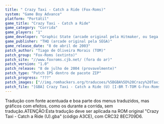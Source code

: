 ```yaml
---
title: " Crazy Taxi - Catch a Ride (Fox-Roms)"
system: "Game Boy Advance"
platform: "Portátil"
game_title: "Crazy Taxi - Catch a Ride"
game_category: "Corrida"
game_players: "1"
game_developer: "Graphic State (arcade original pela Hitmaker, ou Sega AM3)"
game_publisher: "THQ (arcade original pela SEGA)"
game_release_date: "8 de abril de 2003"
patch_author: "Tiago de Oliveira Morais (TOM)"
patch_group: "Fox-Roms (extinto)"
patch_site: "//www.foxroms.cjb.net/ (fora do ar)"
patch_version: "1.0"
patch_release: "8 de julho de 2004 (provavelmente)"
patch_type: "Patch IPS dentro de pacote ZIP"
patch_progress: "???"
patch_images: ["//img.romhackers.org/traducoes/%5BGBA%5D%20Crazy%20Taxi%20-%20Catch%20a%20Ride%20-%20Fox-Roms%20-%201.png","//img.romhackers.org/traducoes/%5BGBA%5D%20Crazy%20Taxi%20-%20Catch%20a%20Ride%20-%20Fox-Roms%20-%202.png","//img.romhackers.org/traducoes/%5BGBA%5D%20Crazy%20Taxi%20-%20Catch%20a%20Ride%20-%20Fox-Roms%20-%203.png"]
patch_file: "[GBA] Crazy Taxi - Catch a Ride (U) [I-BR T-TOM G-Fox-Roms V-1.0 A-2004].zip"
---
```

Tradução com fonte acentuada e boa parte dos menus traduzidos, mas gráficos com efeitos, como os durante a corrida, sem tradução.ATENÇÃO:Esta tradução deve ser aplicada na ROM original "Crazy Taxi - Catch a Ride (U).gba" (código A3CE), com CRC32 8EC709D6.
